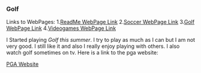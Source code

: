 ### Golf
Links to WebPages: 
1.[ReadMe WebPage Link](README.md)  2.[Soccer WebPage Link](Soccer.md)  3.[Golf WebPage Link](Golf.md)  4.[Videogames WebPage Link](Videogames.md)

I Started playing _Golf_ _this_ _summer_. I try to play as much as I can but I am not very good. I still like it and also I really enjoy playing with others. I also watch golf sometimes on tv. Here is a link to the pga website:

[PGA Website](https://www.pgatour.com/)
